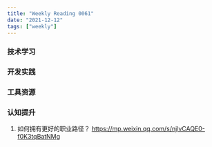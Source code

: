 ```yaml
---
title: "Weekly Reading 0061"
date: "2021-12-12"
tags: ["weekly"]
---
```


### 技术学习


### 开发实践


### 工具资源


### 认知提升
1. 如何拥有更好的职业路径？ https://mp.weixin.qq.com/s/njlvCAQE0-f0K3tqBatNMg